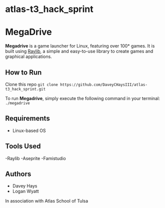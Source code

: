 # atlas-t3_hack_sprint


# MegaDrive

**Megadrive** is a game launcher for Linux, featuring over 100\* games. It is built using [Raylib](https://www.raylib.com/), a simple and easy-to-use library to create games and graphical applications.

## How to Run

Clone this repo ``` git clone https://github.com/DaveyCHaysIII/atlas-t3_hack_sprint.git ```

To run **Megadrive**, simply execute the following command in your terminal:
```./megadrive```

## Requirements

- Linux-based OS

## Tools Used

-Raylib
-Aseprite
-Famistudio

## Authors

- Davey Hays
- Logan Wyatt

In association with Atlas School of Tulsa


